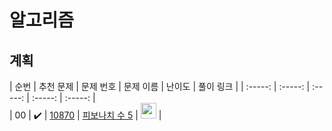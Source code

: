 # 알고리즘

## 계획
|          순번          |        추천 문제         |        문제 번호         |        문제 이름         |         난이도          |        풀이 링크         |
| :-----: | :-----: | :-----: | :-----: | :-----: |   
| 00 |  :heavy_check_mark:  | <a href="https://swexpertacademy.com/main/code/problem/problemDetail.do?contestProbId=AV5PzOCKAigDFAUq" target="_blank">10870</a> | <a href="https://www.acmicpc.net/problem/10870" target="_blank">피보나치 수 5</a> | <img height="25px" width="25px" src="https://static.solved.ac/tier_small/4.svg"/> |   
